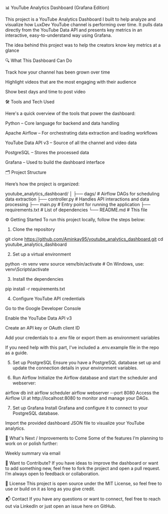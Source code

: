 📊 YouTube Analytics Dashboard (Grafana Edition)

This project is a YouTube Analytics Dashboard I built to help analyze and visualize how LuxDev YouTube channel is performing over time. It pulls data directly from the YouTube Data API and presents key metrics in an interactive, easy-to-understand way using Grafana.

The idea behind this project was to help the creators know key metrics at a glance

🔍 What This Dashboard Can Do

Track how your channel has been grown over time

Highlight videos that are the most engaging with their audience

Show best days and time to post video


🛠️ Tools and Tech Used

Here's a quick overview of the tools that power the dashboard:

Python – Core language for backend and data handling

Apache Airflow – For orchestrating data extraction and loading workflows

YouTube Data API v3 – Source of all the channel and video data

PostgreSQL – Stores the processed data

Grafana – Used to build the dashboard interface

🗂️ Project Structure

Here’s how the project is organized:


youtube_analytics_dashboard/
│
├── dags/               # Airflow DAGs for scheduling data extraction
├── controller.py       # Handles API interactions and data processing
├── main.py             # Entry point for running the application
├── requirements.txt    # List of dependencies
└── README.md           # This file

⚙️ Getting Started
To run this project locally, follow the steps below:

1. Clone the repository

git clone https://github.com/Aminkay95/youtube_analytics_dashboard.git
cd youtube_analytics_dashboard

2. Set up a virtual environment

python -m venv venv
source venv/bin/activate  # On Windows, use: venv\Scripts\activate

3. Install the dependencies

pip install -r requirements.txt

4. Configure YouTube API credentials
   
Go to the Google Developer Console

Enable the YouTube Data API v3

Create an API key or OAuth client ID

Add your credentials to a .env file or export them as environment variables

If you need help with this part, I've included a .env.example file in the repo as a guide.

5. Set up PostgreSQL
Ensure you have a PostgreSQL database set up and update the connection details in your environment variables.

6. Run Airflow
Initialize the Airflow database and start the scheduler and webserver:


airflow db init
airflow scheduler
airflow webserver --port 8080
Access the Airflow UI at http://localhost:8080 to monitor and manage your DAGs.

7. Set up Grafana
Install Grafana and configure it to connect to your PostgreSQL database.

Import the provided dashboard JSON file to visualize your YouTube analytics.



📝 What's Next / Improvements to Come
Some of the features I’m planning to work on or polish further:

Weekly summary via email

🤝 Want to Contribute?
If you have ideas to improve the dashboard or want to add something new, feel free to fork the project and open a pull request. I’m always open to feedback or collaboration.

📄 License
This project is open source under the MIT License, so feel free to use or build on it as long as you give credit.

📬 Contact
If you have any questions or want to connect, feel free to reach out via LinkedIn or just open an issue here on GitHub.
